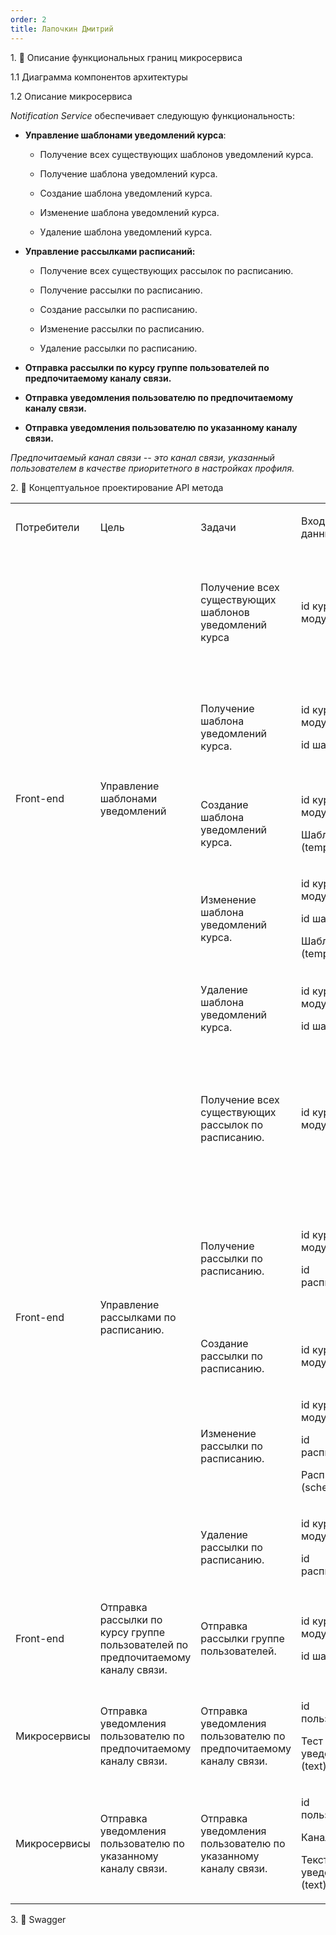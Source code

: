 ```yaml
---
order: 2
title: Лапочкин Дмитрий
---
```


1\. 📖 Описание функциональных границ микросервиса

1\.1 Диаграмма компонентов архитектуры

<drawio path="./arkhitekturnoe-kata-4.svg" width="211px" height="101px"/>

1\.2 Описание микросервиса

*Notification Service* обеспечивает следующую функциональность:

-  **Управление шаблонами уведомлений курса**:

   -  Получение всех существующих шаблонов уведомлений курса.

   -  Получение шаблона уведомлений курса.

   -  Создание шаблона уведомлений курса.

   -  Изменение шаблона уведомлений курса.

   -  Удаление шаблона уведомлений курса.

-  **Управление рассылками расписаний:**

   -  Получение всех существующих рассылок по расписанию.

   -  Получение рассылки по расписанию.

   -  Создание рассылки по расписанию.

   -  Изменение рассылки по расписанию.

   -  Удаление рассылки по расписанию.

-  **Отправка рассылки по курсу группе пользователей по предпочитаемому каналу связи.**

-  **Отправка уведомления пользователю по предпочитаемому каналу связи.**

-  **Отправка уведомления пользователю по указанному каналу связи.**

*Предпочитаемый канал связи -- это канал связи, указанный пользователем в качестве приоритетного в настройках профиля.*

2\. 🧩 Концептуальное проектирование API метода

<table header="row">
<colgroup><col width="154"/><col width="158"/><col width="156"/><col width="194"/><col width="239"/></colgroup>
<tr>
<td>

Потребители

</td>
<td>

Цель

</td>
<td>

Задачи

</td>
<td>

Входные данные

</td>
<td>

Выходные данные

</td>
</tr>
<tr>
<td rowspan="5">

Front-end

</td>
<td rowspan="5">

Управление шаблонами уведомлений

</td>
<td>

Получение всех существующих шаблонов уведомлений курса

</td>
<td>

id курса/модуля

</td>
<td>

Список с шаблонами (template)

В случае ошибки сообщение об ошибке

</td>
</tr>
<tr>
<td>

Получение шаблона уведомлений курса.

</td>
<td>

id курса/модуля

id шаблона

</td>
<td>

Шаблон (template)

В случае ошибки сообщение об ошибке

</td>
</tr>
<tr>
<td>

Создание шаблона уведомлений курса.

</td>
<td>

id курса/модуля

Шаблон  (template)

</td>
<td>

Статус: успешно/не успешно

</td>
</tr>
<tr>
<td>

Изменение шаблона уведомлений курса.

</td>
<td>

id курса/модуля

id шаблона

Шаблон (template)

</td>
<td>

Статус: успешно/не успешно

</td>
</tr>
<tr>
<td>

Удаление шаблона уведомлений курса.

</td>
<td>

id курса/модуля

id шаблона

</td>
<td>

Статус: успешно/не успешно

</td>
</tr>
<tr>
<td rowspan="5">

Front-end

</td>
<td rowspan="5">

Управление рассылками по расписанию.

</td>
<td>

Получение всех существующих рассылок по расписанию.

</td>
<td>

id курса/модуля

</td>
<td>

Список с рассылками по расписанию (schedule).

В случае ошибки сообщение об ошибке.

</td>
</tr>
<tr>
<td>

Получение рассылки по расписанию.

</td>
<td>

id курса/модуля

id расписания

</td>
<td>

Рассылки по расписанию (schedule).

В случае ошибки сообщение об ошибке.

</td>
</tr>
<tr>
<td>

Создание рассылки по расписанию.

</td>
<td>

id курса/модуля

</td>
<td>

Статус: успешно/не успешно

</td>
</tr>
<tr>
<td>

Изменение рассылки по расписанию.

</td>
<td>

id курса/модуля

id расписания

Расписание (schedule)

</td>
<td>

Статус: успешно/не успешно

</td>
</tr>
<tr>
<td>

Удаление рассылки по расписанию.

</td>
<td>

id курса/модуля

id расписания

</td>
<td>

Статус: успешно/не успешно

</td>
</tr>
<tr>
<td>

Front-end

</td>
<td>

Отправка рассылки по курсу группе пользователей по предпочитаемому каналу связи.

</td>
<td>

Отправка рассылки группе пользователей.

</td>
<td>

id курса/модуля

id шаблона

</td>
<td>

Статус: успешно/не успешно

</td>
</tr>
<tr>
<td>

Микросервисы

</td>
<td>

Отправка уведомления пользователю по предпочитаемому каналу связи.

</td>
<td>

Отправка уведомления пользователю по предпочитаемому каналу связи.

</td>
<td>

id пользователя

Тест уведомления (text)

</td>
<td>

Статус: успешно/не успешно

</td>
</tr>
<tr>
<td>

Микросервисы

</td>
<td>

Отправка уведомления пользователю по указанному каналу связи.

</td>
<td>

Отправка уведомления пользователю по указанному каналу связи.

</td>
<td>

id пользователя

Канал связи

Текст уведомления (text)

</td>
<td>

Статус: успешно/не успешно

</td>
</tr>
</table>

3\. 🤝 Swagger